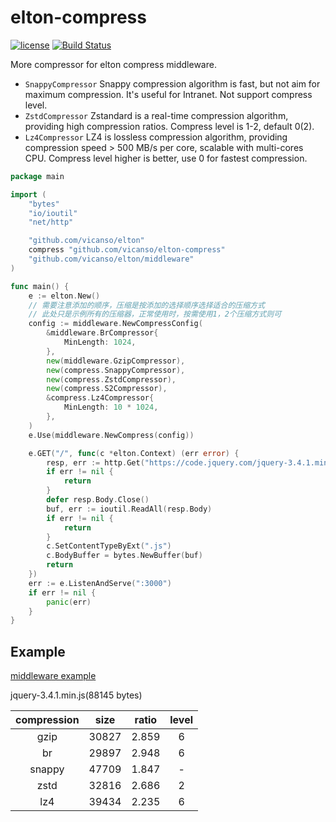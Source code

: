 # elton-compress

[![license](https://img.shields.io/badge/license-MIT-blue.svg)](https://github.com/vicanso/elton-compress/blob/master/LICENSE)
[![Build Status](https://github.com/vicanso/elton-compress/workflows/Test/badge.svg)](https://github.com/vicanso/elton-compress/actions)

More compressor for elton compress middleware.

- `SnappyCompressor` Snappy compression algorithm is fast, but not aim for maximum compression. It's useful for Intranet. Not support compress level.
- `ZstdCompressor` Zstandard is a real-time compression algorithm, providing high compression ratios. Compress level is 1-2, default 0(2).
- `Lz4Compressor` LZ4 is lossless compression algorithm, providing compression speed > 500 MB/s per core, scalable with multi-cores CPU. Compress level higher is better, use 0 for fastest compression.

```go
package main

import (
	"bytes"
	"io/ioutil"
	"net/http"

	"github.com/vicanso/elton"
	compress "github.com/vicanso/elton-compress"
	"github.com/vicanso/elton/middleware"
)

func main() {
	e := elton.New()
	// 需要注意添加的顺序，压缩是按添加的选择顺序选择适合的压缩方式
	// 此处只是示例所有的压缩器，正常使用时，按需使用1，2个压缩方式则可
	config := middleware.NewCompressConfig(
		&middleware.BrCompressor{
			MinLength: 1024,
		},
		new(middleware.GzipCompressor),
		new(compress.SnappyCompressor),
		new(compress.ZstdCompressor),
		new(compress.S2Compressor),
		&compress.Lz4Compressor{
			MinLength: 10 * 1024,
		},
	)
	e.Use(middleware.NewCompress(config))

	e.GET("/", func(c *elton.Context) (err error) {
		resp, err := http.Get("https://code.jquery.com/jquery-3.4.1.min.js")
		if err != nil {
			return
		}
		defer resp.Body.Close()
		buf, err := ioutil.ReadAll(resp.Body)
		if err != nil {
			return
		}
		c.SetContentTypeByExt(".js")
		c.BodyBuffer = bytes.NewBuffer(buf)
		return
	})
	err := e.ListenAndServe(":3000")
	if err != nil {
		panic(err)
	}
}
```

## Example

[middleware example](./example/main.go)

jquery-3.4.1.min.js(88145 bytes)

compression | size | ratio | level
:-:|:-:|:-:|:-:
gzip | 30827 | 2.859 | 6 
br | 29897 | 2.948 | 6
snappy | 47709 | 1.847 | - 
zstd | 32816 | 2.686 | 2
lz4 | 39434 | 2.235 | 6
